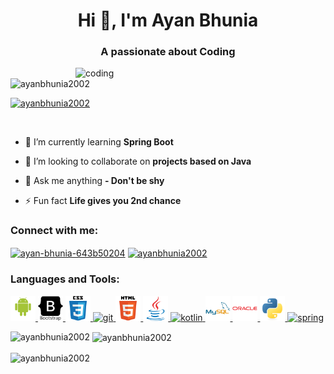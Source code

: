 <h1 align="center">Hi 👋, I'm Ayan Bhunia</h1>
<h3 align="center">A passionate about Coding</h3>
<img align="right" alt = "coding" width = "400" src= "[https://dribbble.com/shots/16116886-Data-Inform-Illustration-Animation-Gif-Json/attachments/7969129?mode=media](https://cdn.dribbble.com/users/8619169/screenshots/16116886/media/a63d64bcccad878cb9dfdb9a9f6b6416.gif)">

<p align="left"> <img src="https://komarev.com/ghpvc/?username=ayanbhunia2002&label=Profile%20views&color=0e75b6&style=flat" alt="ayanbhunia2002" /> </p>

<p align="left"> <a href="https://github.com/ryo-ma/github-profile-trophy"><img src="https://github-profile-trophy.vercel.app/?username=ayanbhunia2002" alt="ayanbhunia2002" /></a> </p>

<p align="left"> <a href="https://twitter.com/" target="blank"><img src="https://img.shields.io/twitter/follow/?logo=twitter&style=for-the-badge" alt="" /></a> </p>

- 🌱 I’m currently learning **Spring Boot**

- 👯 I’m looking to collaborate on **projects based on Java**

- 💬 Ask me anything **- Don't be shy**

- ⚡ Fun fact **Life gives you 2nd chance**

<h3 align="left">Connect with me:</h3>
<p align="left">
<a href="https://linkedin.com/in/ayan-bhunia-643b50204" target="blank"><img align="center" src="https://raw.githubusercontent.com/rahuldkjain/github-profile-readme-generator/master/src/images/icons/Social/linked-in-alt.svg" alt="ayan-bhunia-643b50204" height="30" width="40" /></a>
<a href="https://www.leetcode.com/ayanbhunia2002" target="blank"><img align="center" src="https://raw.githubusercontent.com/rahuldkjain/github-profile-readme-generator/master/src/images/icons/Social/leet-code.svg" alt="ayanbhunia2002" height="30" width="40" /></a>
</p>

<h3 align="left">Languages and Tools:</h3>
<p align="left"> <a href="https://developer.android.com" target="_blank" rel="noreferrer"> <img src="https://raw.githubusercontent.com/devicons/devicon/master/icons/android/android-original-wordmark.svg" alt="android" width="40" height="40"/> </a> <a href="https://getbootstrap.com" target="_blank" rel="noreferrer"> <img src="https://raw.githubusercontent.com/devicons/devicon/master/icons/bootstrap/bootstrap-plain-wordmark.svg" alt="bootstrap" width="40" height="40"/> </a> <a href="https://www.w3schools.com/css/" target="_blank" rel="noreferrer"> <img src="https://raw.githubusercontent.com/devicons/devicon/master/icons/css3/css3-original-wordmark.svg" alt="css3" width="40" height="40"/> </a> <a href="https://git-scm.com/" target="_blank" rel="noreferrer"> <img src="https://www.vectorlogo.zone/logos/git-scm/git-scm-icon.svg" alt="git" width="40" height="40"/> </a> <a href="https://www.w3.org/html/" target="_blank" rel="noreferrer"> <img src="https://raw.githubusercontent.com/devicons/devicon/master/icons/html5/html5-original-wordmark.svg" alt="html5" width="40" height="40"/> </a> <a href="https://www.java.com" target="_blank" rel="noreferrer"> <img src="https://raw.githubusercontent.com/devicons/devicon/master/icons/java/java-original.svg" alt="java" width="40" height="40"/> </a> <a href="https://kotlinlang.org" target="_blank" rel="noreferrer"> <img src="https://www.vectorlogo.zone/logos/kotlinlang/kotlinlang-icon.svg" alt="kotlin" width="40" height="40"/> </a> <a href="https://www.mysql.com/" target="_blank" rel="noreferrer"> <img src="https://raw.githubusercontent.com/devicons/devicon/master/icons/mysql/mysql-original-wordmark.svg" alt="mysql" width="40" height="40"/> </a> <a href="https://www.oracle.com/" target="_blank" rel="noreferrer"> <img src="https://raw.githubusercontent.com/devicons/devicon/master/icons/oracle/oracle-original.svg" alt="oracle" width="40" height="40"/> </a> <a href="https://www.python.org" target="_blank" rel="noreferrer"> <img src="https://raw.githubusercontent.com/devicons/devicon/master/icons/python/python-original.svg" alt="python" width="40" height="40"/> </a> <a href="https://spring.io/" target="_blank" rel="noreferrer"> <img src="https://www.vectorlogo.zone/logos/springio/springio-icon.svg" alt="spring" width="40" height="40"/> </a> </p>

<p><img align="left" src="https://github-readme-stats.vercel.app/api/top-langs?username=ayanbhunia2002&show_icons=true&locale=en&layout=compact" alt="ayanbhunia2002" /></p>

<p>&nbsp;<img align="center" src="https://github-readme-stats.vercel.app/api?username=ayanbhunia2002&show_icons=true&locale=en" alt="ayanbhunia2002" /></p>

<p><img align="center" src="https://github-readme-streak-stats.herokuapp.com/?user=ayanbhunia2002&" alt="ayanbhunia2002" /></p>
